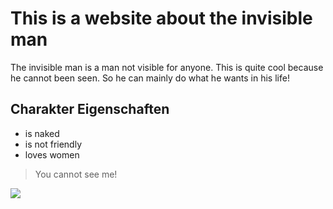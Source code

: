 # This is a website about the invisible man

The invisible man is a man not visible for anyone. This is quite cool because he cannot been seen. So he can mainly do what he wants in his life!

## Charakter Eigenschaften
* is naked
* is not friendly
* loves women

> You cannot see me!


<img src="http://www.lieb-recht.de/images/headers/blue-flower.jpg"/>
